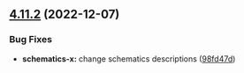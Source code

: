 ## [4.11.2](https://github.com/nontangent/ng-atomic/compare/v4.11.1...v4.11.2) (2022-12-07)


### Bug Fixes

* **schematics-x:** change schematics descriptions ([98fd47d](https://github.com/nontangent/ng-atomic/commit/98fd47d2c29d19389d0eaf46066e1996796bcd2a))
